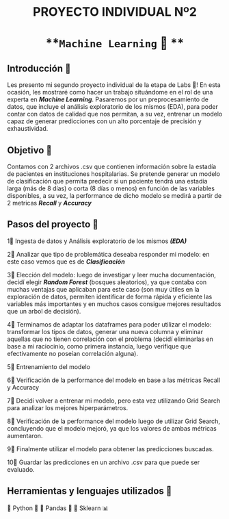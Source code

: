 
# <h1 align=center> **PROYECTO INDIVIDUAL Nº2** </h1>

# <h1 align=center>**`Machine Learning` 🤖 **</h1>

## **Introducción :paperclip:**

Les presento mi segundo proyecto individual de la etapa de Labs :microscope:!
En esta ocasión, les mostraré como hacer un trabajo situándome en el rol de una experta en ***Machine Learning***. Pasaremos por un preprocesamiento de datos, que incluye el análisis exploratorio de los mismos (EDA), para poder contar con datos de calidad que nos permitan, a su vez, entrenar un modelo capaz de generar predicciones con un alto porcentaje de precisión y exhaustividad.  

## **Objetivo :paperclip:**

Contamos con 2 archivos .csv que contienen información sobre la estadía de pacientes en instituciones hospitalarias. Se pretende generar un modelo de clasificación que permita predecir si un paciente tendrá una estadía larga (más de 8 días) o corta (8 días o menos) en función de las variables disponibles, a su vez, la performance de dicho modelo se medirá a partir de 2 metricas ***Recall*** y ***Accuracy***

  
## **Pasos del proyecto :paperclip:**

1:small_blue_diamond: Ingesta de datos y Análisis exploratorio de los mismos ***(EDA)***

2:small_blue_diamond: Analizar que tipo de problemática deseaba responder mi modelo: en este caso vemos que es de ***Clasificación***

3:small_blue_diamond: Elección del modelo: luego de investigar y leer mucha documentación, decidí elegir ***Random Forest*** (bosques aleatorios), ya que contaba con muchas ventajas que aplicaban para este caso (son muy útiles en la exploración de datos, permiten identificar de forma rápida y eficiente las variables más importantes y en muchos casos consigue mejores resultados que un arbol de decisión).

4:small_blue_diamond: Terminamos de adaptar los dataframes para poder utilizar el modelo: transformar los tipos de datos, generar una nueva columna y eliminar aquellas que no tienen correlación con el problema (decidí eliminarlas en base a mi raciocinio, como primera instancia, luego verifique que efectivamente no poseían correlación alguna).

5:small_blue_diamond: Entrenamiento del modelo

6:small_blue_diamond: Verificación de la performance del modelo en base a las métricas Recall y Accuracy

7:small_blue_diamond: Decidí volver a entrenar mi modelo, pero esta vez utilizando Grid Search para analizar los mejores hiperparámetros.

8:small_blue_diamond: Verificación de la performance del modelo luego de utilizar Grid Search, concluyendo que el modelo mejoró, ya que los valores de ambas métricas aumentaron.

9:small_blue_diamond: Finalmente utilizar el modelo para obtener las predicciones buscadas.

10:small_blue_diamond: Guardar las predicciones en un archivo .csv para que puede ser evaluado.


## **Herramientas y lenguajes utilizados :paperclip:**

:small_blue_diamond: Python :snake:
:small_orange_diamond: Pandas :panda_face:
:small_orange_diamond: Sklearn :bar_chart:
